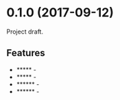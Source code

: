 <a name="0.1.0"></a>
# 0.1.0 (2017-09-12)

Project draft.

Features
---
* ***** - 
* ***** - 
* ****** - 
* ****** -
